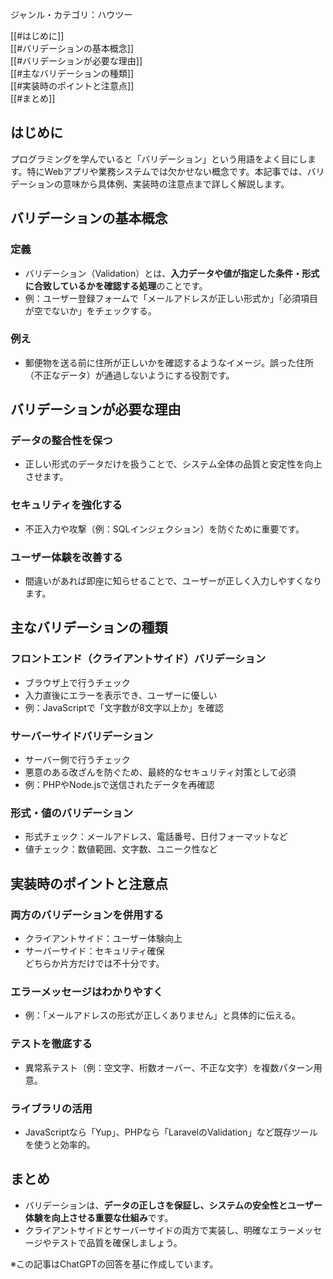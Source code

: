 

ジャンル・カテゴリ：ハウツー

[[#はじめに]]  
[[#バリデーションの基本概念]]  
[[#バリデーションが必要な理由]]  
[[#主なバリデーションの種類]]  
[[#実装時のポイントと注意点]]  
[[#まとめ]]  

## はじめに
プログラミングを学んでいると「バリデーション」という用語をよく目にします。特にWebアプリや業務システムでは欠かせない概念です。本記事では、バリデーションの意味から具体例、実装時の注意点まで詳しく解説します。

## バリデーションの基本概念
### 定義
- バリデーション（Validation）とは、**入力データや値が指定した条件・形式に合致しているかを確認する処理**のことです。
- 例：ユーザー登録フォームで「メールアドレスが正しい形式か」「必須項目が空でないか」をチェックする。

### 例え
- 郵便物を送る前に住所が正しいかを確認するようなイメージ。誤った住所（不正なデータ）が通過しないようにする役割です。

## バリデーションが必要な理由
### データの整合性を保つ
- 正しい形式のデータだけを扱うことで、システム全体の品質と安定性を向上させます。

### セキュリティを強化する
- 不正入力や攻撃（例：SQLインジェクション）を防ぐために重要です。

### ユーザー体験を改善する
- 間違いがあれば即座に知らせることで、ユーザーが正しく入力しやすくなります。

## 主なバリデーションの種類
### フロントエンド（クライアントサイド）バリデーション
- ブラウザ上で行うチェック
- 入力直後にエラーを表示でき、ユーザーに優しい
- 例：JavaScriptで「文字数が8文字以上か」を確認

### サーバーサイドバリデーション
- サーバー側で行うチェック
- 悪意のある改ざんを防ぐため、最終的なセキュリティ対策として必須
- 例：PHPやNode.jsで送信されたデータを再確認

### 形式・値のバリデーション
- 形式チェック：メールアドレス、電話番号、日付フォーマットなど
- 値チェック：数値範囲、文字数、ユニーク性など

## 実装時のポイントと注意点
### 両方のバリデーションを併用する
- クライアントサイド：ユーザー体験向上
- サーバーサイド：セキュリティ確保  
どちらか片方だけでは不十分です。

### エラーメッセージはわかりやすく
- 例：「メールアドレスの形式が正しくありません」と具体的に伝える。

### テストを徹底する
- 異常系テスト（例：空文字、桁数オーバー、不正な文字）を複数パターン用意。

### ライブラリの活用
- JavaScriptなら「Yup」、PHPなら「LaravelのValidation」など既存ツールを使うと効率的。

## まとめ
- バリデーションは、**データの正しさを保証し、システムの安全性とユーザー体験を向上させる重要な仕組み**です。
- クライアントサイドとサーバーサイドの両方で実装し、明確なエラーメッセージやテストで品質を確保しましょう。  


※この記事はChatGPTの回答を基に作成しています。